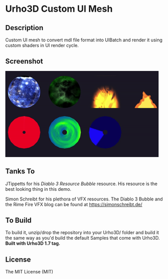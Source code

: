# Urho3D Custom UI Mesh

Description
-----
Custom UI mesh to convert mdl file format into UIBatch and render it using custom shaders in UI render cycle.


Screenshot
-----
![alt tag](https://github.com/Lumak/Urho3D-Custom-UI-Mesh/blob/master/screenshot/uimesh.gif)

Tanks To
-----
JTippetts for his *Diablo 3 Resource Bubble* resource. His resource is the best looking thing in this demo.

Simon Schreibt for his plethora of VFX resources. The Diablo 3 Bubble and the Rime Fire VFX blog can be found at https://simonschreibt.de/


To Build
-----
To build it, unzip/drop the repository into your Urho3D/ folder and build it the same way as you'd build the default Samples that come with Urho3D.
**Built with Urho3D 1.7 tag.**

License
-----
The MIT License (MIT)







